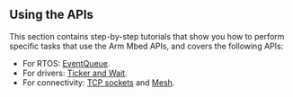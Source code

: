 ## Using the APIs

This section contains step-by-step tutorials that show you how to perform specific tasks that use the Arm Mbed APIs, and covers the following APIs:

- For RTOS: [EventQueue](/docs/v5.4/tutorials/the-eventqueue-api.html).
- For drivers: [Ticker and Wait](/docs/v5.4/tutorials/application-flow-control.html).
- For connectivity: [TCP sockets](/docs/v5.4/tutorials/cellular-tcp-sockets.html) and [Mesh](/docs/v5.4/tutorials/mesh.html).

